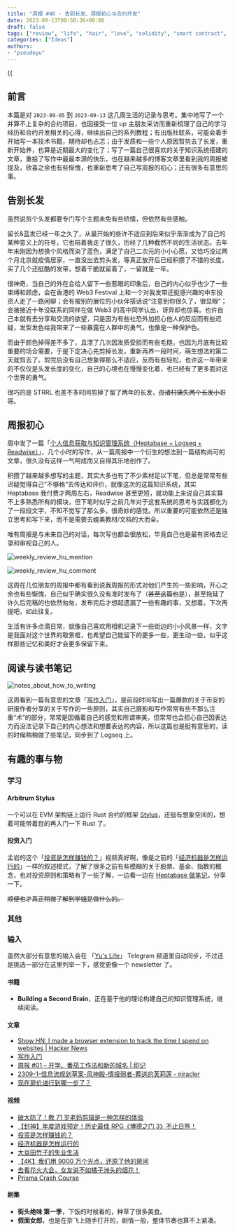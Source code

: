 ```yaml
---
title: "周报 #46 - 告别长发、周报初心与合约开发"
date: 2023-09-13T00:58:36+08:00
draft: false
tags: ["review", "life", "hair", "love", "solidity", "smart contract", "time management"]
categories: ["Ideas"]
authors:
- "pseudoyu"
---
```


{{<audio src="audios/tenderness.mp3" caption="《温柔 - 五月天》" >}}

## 前言

本篇是对 `2023-09-05` 到 `2023-09-13` 这几周生活的记录与思考。集中地写了一个并算不上复杂的合约项目，也因接受一位 up 主朋友采访而重新梳理了自己的学习经历和合约开发相关的心得，继续出自己的系列教程；有出版社联系，可能会着手开始写一本技术书籍，期待却也忐忑；由于发质和一些个人原因暂剪去了长发，重新开始养，也算是近期最大的变化了；写了一篇自己很喜欢的关于知识系统搭建的文章，重拾了写作中最最本源的快乐，也在越来越多的博客文章里看到我的周报被提及，欣喜之余也有些惭愧，也重新思考了自己写周报的初心；还有很多有意思的事。

## 告别长发

虽然说剪个头发都要专门写个主题未免有些矫情，但依然有些感触。

留长&蓝发已经一年之久了，从最开始的些许不适应到后来似乎渐渐成为了自己的某种意义上的符号，它也陪着我走了很久，历经了几种截然不同的生活状态。去年年末刚因为想换个风格而染了蓝色，满足了自己二次元的小小心愿，又恰巧没过两个月北京就疫情居家，一直没出去剪头发，等真正放开后已经积攒了不错的长度，买了几个还挺酷的发带，想着干脆就留着了，一留就是一年。

很神奇，当自己的外在会给人留下一些惹眼的印象后，自己的内心似乎也少了一些束缚和顾虑，会在香港的 Web3 Festival 上和一个对我发带还挺感兴趣的中东投资人走了一路闲聊；会有被别的展位的小伙伴搭话说“注意到你很久了，很显眼”；会被接近十年没联系的同样在做 Web3 的高中同学认出，讶异却也惊喜。也许自己本就有去分享和交流的欲望，只是因为有些社恐外加担心他人的反应而有些迟疑，发型发色给我带来了一些暴露在人群中的勇气，也像是一种保护色。

而由于颜色掉得差不多了，且漂了几次因发质受损而有些毛糙，也因为月底有比较重要的场合需要，于是下定决心先剪掉长发，重新再养一段时间，萌生想法的第二天就剪去了。剪完后没有自己想象得那么不适应，反而有些轻松，也许这一年带来的不仅仅是头发长度的变化，自己的心境也在慢慢变化着，也已经有了更多面对这个世界的勇气。

很巧的是 STRRL 也差不多时间剪掉了留了两年的长发，~~良渚村痛失两个长发小哥哥~~。

## 周报初心

周中发了一篇「[个人信息获取与知识管理系统（Heptabase + Logseq + Readwise）](https://www.pseudoyu.com/en/2023/09/05/my_personal_pkm_input_output_system/)」，几个小时的写作，从一篇周报中一个衍生的想法到一篇结构尚可的文章，很久没有这样一气呵成而又自得其乐地创作了。

积攒了越来越多想写的主题，其实大多也有了不少素材足以下笔，但总是常常有些迟疑觉得自己”不够格“去传达和评价，就像这次的这篇知识系统，其实 Heptabase 我付费才两周左右，Readwise 甚至更短，就功能上来说自己其实算不上多熟悉所有的模块，但下笔时似乎之前几年对于这套系统的思考与实践都化为了一段段文字，不知不觉写了那么多，很奇妙的感觉。所以重要的可能依然还是独立思考和写下来，而不是需要去媲美教材/文档的大而全。

唯有周报是与未来自己的对话，每次写也都会很放松，毕竟自己也是最有资格去记录和审视自己的人。

![weekly_review_hu_mention](https://image.pseudoyu.com/images/weekly_review_hu_mention.jpg)

![weekly_review_hu_comment](https://image.pseudoyu.com/images/weekly_review_hu_comment.jpg)

这周在几位朋友的周报中都有看到说我周报的形式对他们产生的一些影响，开心之余也有些惭愧，自己似乎确实很久没有准时发布了（~~甚至这篇也是~~），甚至拖延了许久后完稿的也依然匆匆，发布完后才想起遗漏了一些有趣的事，又想着，下次再提吧，如此往复。

生活有许多点滴日常，就像自己喜欢用相机记录下一些街边的小小风景一样，文字是我面对这个世界的取景框，也希望自己能留下的更多一些，更生动一些，似乎这样那些记忆和美好才会更多保留下来。

## 阅读与读书笔记

![notes_about_how_to_writing](https://image.pseudoyu.com/images/notes_about_how_to_writing.png)

这周看到一篇有意思的文章「[写作入门](https://hanyang.wtf/p/c7a)」，是前段时间写出一篇爆款的关于币安的研报作者分享的关于写作的一些原则，其实自己摄影和写作常常有些不那么注重“术”的部分，常常是因循着自己的感觉和所谓审美，但常常也会担心自己因表达力而没法记录下自己的内心想法和想要表达的内容，所以这篇也是挺有意思的，读的时候稍稍做了些笔记，同步到了 Logseq 上。

## 有趣的事与物

### 学习

#### Arbitrum Stylus

一个可以在 EVM 架构链上运行 Rust 合约的框架 [Stylus](https://arbitrum.io/stylus)，还挺有想象空间的，想着可能带着目的再入门一下 Rust 了。

#### 投资入门

孟岩的这个「[投资是怎样赚钱的？](https://www.bilibili.com/video/BV1e8411B7w7)」视频真好啊，像是之前的「[经济机器是怎样运行的](https://www.youtube.com/watch?v=rFV7wdEX-Mo)」一样的叙述模式，了解了很多之前有些模糊的关于股票、基金、指数的概念，也对投资原则和策略有了一些了解，一边看一边在 [Heptabase 做笔记](https://app.heptabase.com/w/2dee654ba9e5a73e11df473bb420c877f5f00c7a1998545981d07da1bb6fe942)，分享一下。

~~顺便也才真正稍微了解到学姐是做什么的。~~

### 其他

### 输入

虽然大部分有意思的输入会在 「[Yu's Life](https://t.me/pseudoyulife)」 Telegram 频道里自动同步，不过还是挑选一部分在这里列举一下，感觉更像一个 newsletter 了。

#### 书籍

- **Building a Second Brain**，正在基于他的理论构建自己的知识管理系统，继续阅读。

#### 文章

- [Show HN: I made a browser extension to track the time I spend on websites | Hacker News](https://news.ycombinator.com/item?id=37405171)
- [写作入门](https://hanyang.wtf/p/c7a)
- [周报 \#01 – 开学、番茄工作法和新的域名 | 印记](https://yinji.org/5111.html)
- [2309-1-信息流规划草案-风神殿-情报弱者-葬送的芙莉莲 - niracler](https://niracler.com/2309-1)
- [现在房价进行到哪一步了？](https://darmau.design/article/now-what-stage-are-house-prices-at)

#### 视频

- [破大防了！教 71 岁老妈剪辑是一种怎样的体验](https://www.bilibili.com/video/BV1rj41117TU)
- [【封神】年度游戏预定！历史最佳 RPG《博德之门 3》不止日熊！](https://www.youtube.com/watch?v=Mfrn6uexfdU)
- [投资是怎样赚钱的？](https://www.bilibili.com/video/BV1e8411B7w7)
- [经济机器是怎样运行的](https://www.youtube.com/watch?v=rFV7wdEX-Mo)
- [大豆田竹子的失业生活](https://www.bilibili.com/video/BV1mu4y1k7yN)
- [【4K】我们用 9000 万个光点，还原了他的房间](https://www.bilibili.com/video/BV1Eh4y1Y7FJ)
- [去看花火大会，女友说不如橘子洲头的烟花！](https://www.bilibili.com/video/BV1tu411A7jj)
- [Prisma Crash Course](https://www.youtube.com/watch?v=CYH04BJzamo)

#### 剧集

- **街头绝味 第一季**，下饭的时候看的，种草了很多美食。
- **假面女郎**，也是在奈飞上随手打开的，剧情一般，整体节奏也算不上紧凑。
